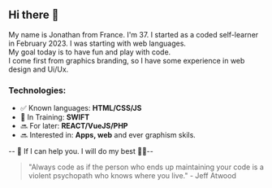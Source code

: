 ## Hi there 👋

My name is Jonathan from France. I'm 37. I started as a coded self-learner in February 2023. I was starting with web languages.  
My goal today is to have fun and play with code.  
I come first from graphics branding, so I have some experience in web design and Ui/Ux. 

<h3>Technologies:</h3>

<ul>
<li>✅ Known languages: <strong>HTML/CSS/JS</strong> </li>
<li>🌱 In Training: <strong>SWIFT</strong></li>
<li>🔜 For later: <strong>REACT/VueJS/PHP</strong></li>
<li>🔜 Interested in: <strong>Apps, web</strong> and ever graphism skils.</li>
</ul>

-- 💬 If I can help you. I will do my best 💪🏻--

>"Always code as if the person who ends up maintaining your code is a violent psychopath who knows where you live."  - Jeff Atwood




<!--
**LouGabian/LouGabian** is a ✨ _special_ ✨ repository because its `README.md` (this file) appears on your GitHub profile.

Here are some ideas to get you started:

- 🔭 I’m currently working on ...
- 🌱 I’m currently learning ...
- 👯 I’m looking to collaborate on ...
- 🤔 I’m looking for help with ...
- 💬 Ask me about ...
- 📫 How to reach me: ...
- 😄 Pronouns: ...
- ⚡ Fun fact: ...
-->
